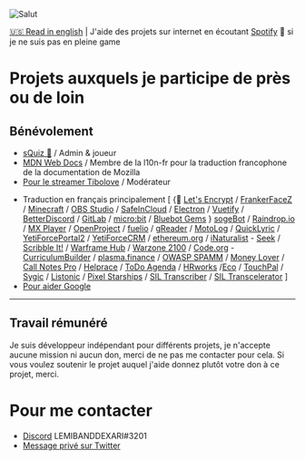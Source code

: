 ![Salut](http://i.imgur.com/F75l74K.gif)

[🇺🇸 Read in english](https://github.com/LEMIBANDDEXARI/LEMIBANDDEXARI/blob/main/READMEus.md) | J'aide des projets sur internet en écoutant [Spotify](https://www.spotify.com) 💛 si je ne suis pas en pleine game
# Projets auxquels je participe de près ou de loin

## Bénévolement
- [sQuiz 🦉](https://sQuiz.gg) / Admin & joueur
- [MDN Web Docs](https://developer.mozilla.org) / Membre de la l10n-fr pour la traduction francophone de la documentation de Mozilla
- [Pour le streamer Tibolove](https://www.twitch.tv/tibolovetv) / Modérateur
* Traduction en français principalement [ {💛 [Let's Encrypt](https://letsencrypt.org) / [FrankerFaceZ](https://www.frankerfacez.com) / [Minecraft](https://www.minecraft.net) / [OBS Studio](https://obsproject.com) / [SafeInCloud](https://www.safe-in-cloud.com) / [Electron](https://www.electronjs.org) / [Vuetify](https://vuetifyjs.com) / [BetterDiscord](https://betterdiscord.app) / [GitLab](https://about.gitlab.com) / [micro:bit](https://microbit.org) / [Bluebot Gems](https://github.com/JustAzul/BluebotFree) } [sogeBot](https://www.sogebot.xyz) / [Raindrop.io](https://raindrop.io) / [MX Player](https://play.google.com/store/apps/details?id=com.mxtech.videoplayer.ad&hl=fr&gl=US) / [OpenProject](https://www.openproject.org) / [fuelio](https://fuel.io) / [gReader](https://fuel.iohttps://noinnion.com/greader) / [MotoLog](https://motolog.app) / [QuickLyric](https://www.quicklyric.be) / [YetiForcePortal2](https://github.com/YetiForceCompany/YetiForcePortal2) / [YetiForceCRM](https://github.com/YetiForceCompany/YetiForceCRM) / [ethereum.org](https://ethereum.org) / [iNaturalist](https://www.inaturalist.org) - [Seek](https://github.com/inaturalist/SeekReactNative) / [Scribble It!](https://store.steampowered.com/app/1088150/Scribble_It) / [Warframe Hub](https://hub.warframestat.us) / [Warzone 2100](https://wz2100.net) / [Code.org](https://code.org) - [CurriculumBuilder](https://curriculum.code.org) / [plasma.finance](https://plasma.finance) / [OWASP SPAMM](https://owaspsamm.org) / [Money Lover](https://moneylover.me) / [Call Notes Pro](https://play.google.com/store/apps/details?id=com.nikanorov.callnotespro&hl=fr&gl=US) / [Helprace](https://helprace.com) / [ToDo Agenda](https://play.google.com/store/apps/details?id=org.andstatus.todoagenda) / [HRworks](https://www.hrworks.de) /[Eco](https://play.eco) / [TouchPal](https://touchpal-keyboard.fr.uptodown.com/android) / [Sygic](https://www.sygic.com) / [Listonic](https://listonic.com) / [Pixel Starships](https://www.pixelstarships.com) / [SIL Transcriber](https://software.sil.org/siltranscriber) / [SIL Transcelerator](https://software.sil.org/transcelerator) ]
* [Pour aider Google](https://crowdsource.google.com)
---
## Travail rémunéré
Je suis développeur indépendant pour différents projets, je n'accepte aucune mission ni aucun don, merci de ne pas me contacter pour cela. Si vous voulez soutenir le projet auquel j'aide donnez plutôt votre don à ce projet, merci.

# Pour me contacter
- [Discord](https://discord.com) LEMIBANDDEXARI#3201
- [Message privé sur Twitter](https://twitter.com/LEMIBANDDEXARI)
